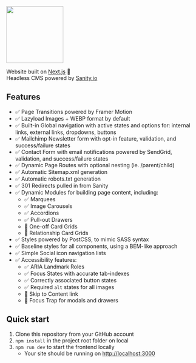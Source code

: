 <img src="https://raw.githubusercontent.com/ndimatteo/HULL-next/master/public/HULL-Logo.svg?token=AAFT7JG4767DJK54KQ53VRK7SCRW6" align="center" height="150" />

Website built on [Next.js](https://nextjs.org) 🤘 <br />
Headless CMS powered by [Sanity.io](https://sanity.io)


## Features

- ✅ Page Transitions powered by Framer Motion
- ✅ Lazyload Images + WEBP format by default
- ✅ Built-in Global navigation with active states and options for: internal links, external links, dropdowns, buttons
- ✅ Mailchimp Newsletter form with opt-in feature, validation, and success/failure states
- ✅ Contact Form with email notifications powered by SendGrid, validation, and success/failure states
- ✅ Dynamic Page Routes with optional nesting (ie. /parent/child)
- ✅ Automatic Sitemap.xml generation
- ✅ Automatic robots.txt generation
- ✅ 301 Redirects pulled in from Sanity
- ✅ Dynamic Modules for building page content, including:
   - ✅ Marquees
   - ✅ Image Carousels
   - ✅ Accordions
   - ✅ Pull-out Drawers
   - 🚫 One-off Card Grids
   - 🚫 Relationship Card Grids
- ✅ Styles powered by PostCSS, to mimic SASS syntax
- ✅ Baseline styles for all components, using a BEM-like approach
- ✅ Simple Social icon navigation lists
- ✅ Accessibility features:
   - ✅ ARIA Landmark Roles
   - ✅ Focus States with accurate tab-indexes
   - ✅ Correctly associated button states
   - ✅ Required `alt` states for all images
   - 🚫 Skip to Content link
   - 🚫 Focus Trap for modals and drawers


## Quick start

1. Clone this repository from your GitHub account
2. `npm install` in the project root folder on local
3. `npm run dev` to start the frontend locally
   - Your site should be running on [http://localhost:3000](http://localhost:3000)
